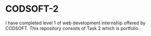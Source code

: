 # CODSOFT-2
I have completed level 1 of web development internship offered by CODSOFT. This repository consists of Task 2 which is portfolio.
